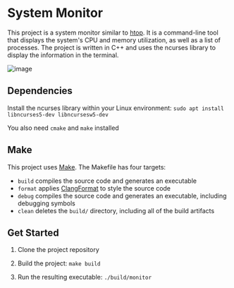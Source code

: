 # System Monitor

This project is a system monitor similar to [htop](https://github.com/htop-dev/htop). It is a command-line tool that displays the system's CPU and memory utilization, as well as a list of processes. The project is written in C++ and uses the ncurses library to display the information in the terminal.

![image](https://user-images.githubusercontent.com/113075816/236335603-ff2f3a38-1767-4773-a704-60bb08a6b1aa.png)

## Dependencies 

Install the ncurses library within your Linux environment: `sudo apt install libncurses5-dev libncursesw5-dev`

You also need `cmake` and `make` installed 


## Make
This project uses [Make](https://www.gnu.org/software/make/). The Makefile has four targets:
* `build` compiles the source code and generates an executable
* `format` applies [ClangFormat](https://clang.llvm.org/docs/ClangFormat.html) to style the source code
* `debug` compiles the source code and generates an executable, including debugging symbols
* `clean` deletes the `build/` directory, including all of the build artifacts

## Get Started

1. Clone the project repository

2. Build the project: `make build`

3. Run the resulting executable: `./build/monitor`

